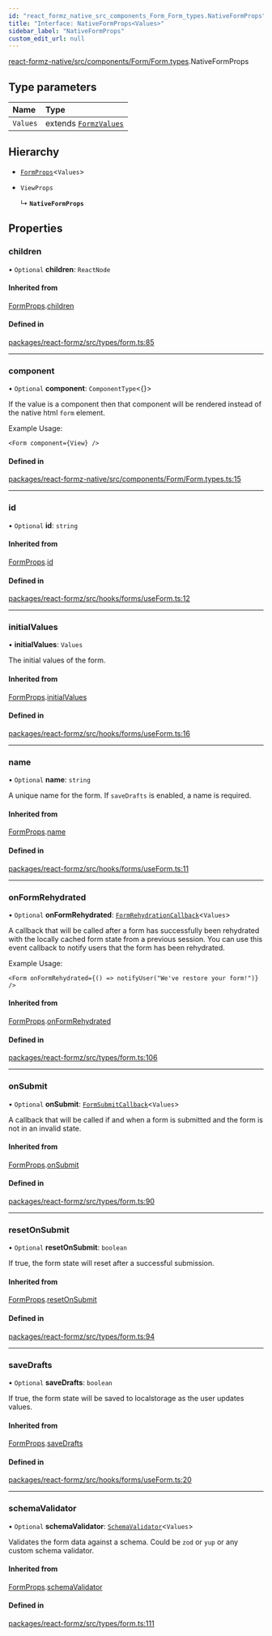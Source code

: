 ```yaml
---
id: "react_formz_native_src_components_Form_Form_types.NativeFormProps"
title: "Interface: NativeFormProps<Values>"
sidebar_label: "NativeFormProps"
custom_edit_url: null
---
```


[react-formz-native/src/components/Form/Form.types](../modules/react_formz_native_src_components_Form_Form_types.md).NativeFormProps

## Type parameters

| Name | Type |
| :------ | :------ |
| `Values` | extends [`FormzValues`](../modules/react_formz_src_types_form.md#formzvalues) |

## Hierarchy

- [`FormProps`](react_formz_src_types_form.FormProps.md)<`Values`\>

- `ViewProps`

  ↳ **`NativeFormProps`**

## Properties

### children

• `Optional` **children**: `ReactNode`

#### Inherited from

[FormProps](react_formz_src_types_form.FormProps.md).[children](react_formz_src_types_form.FormProps.md#children)

#### Defined in

[packages/react-formz/src/types/form.ts:85](https://github.com/ZerryStack/react-formz/blob/main/packages/react-formz/src/types/form.ts#L85)

___

### component

• `Optional` **component**: `ComponentType`<{}\>

If the value is a component then that component will be rendered
instead of the native html `form` element.

Example Usage:

```
<Form component={View} />
```

#### Defined in

[packages/react-formz-native/src/components/Form/Form.types.ts:15](https://github.com/ZerryStack/react-formz/blob/main/packages/react-formz-native/src/components/Form/Form.types.ts#L15)

___

### id

• `Optional` **id**: `string`

#### Inherited from

[FormProps](react_formz_src_types_form.FormProps.md).[id](react_formz_src_types_form.FormProps.md#id)

#### Defined in

[packages/react-formz/src/hooks/forms/useForm.ts:12](https://github.com/ZerryStack/react-formz/blob/main/packages/react-formz/src/hooks/forms/useForm.ts#L12)

___

### initialValues

• **initialValues**: `Values`

The initial values of the form.

#### Inherited from

[FormProps](react_formz_src_types_form.FormProps.md).[initialValues](react_formz_src_types_form.FormProps.md#initialvalues)

#### Defined in

[packages/react-formz/src/hooks/forms/useForm.ts:16](https://github.com/ZerryStack/react-formz/blob/main/packages/react-formz/src/hooks/forms/useForm.ts#L16)

___

### name

• `Optional` **name**: `string`

A unique name for the form. If `saveDrafts` is enabled, a name is required.

#### Inherited from

[FormProps](react_formz_src_types_form.FormProps.md).[name](react_formz_src_types_form.FormProps.md#name)

#### Defined in

[packages/react-formz/src/hooks/forms/useForm.ts:11](https://github.com/ZerryStack/react-formz/blob/main/packages/react-formz/src/hooks/forms/useForm.ts#L11)

___

### onFormRehydrated

• `Optional` **onFormRehydrated**: [`FormRehydrationCallback`](../modules/react_formz_src_types_form.md#formrehydrationcallback)<`Values`\>

A callback that will be called after a form has successfully been rehydrated with
the locally cached form state from a previous session. You can use this event
callback to notify users that the form has been rehydrated.

Example Usage:

```tsx
<Form onFormRehydrated={() => notifyUser("We've restore your form!")} />
```

#### Inherited from

[FormProps](react_formz_src_types_form.FormProps.md).[onFormRehydrated](react_formz_src_types_form.FormProps.md#onformrehydrated)

#### Defined in

[packages/react-formz/src/types/form.ts:106](https://github.com/ZerryStack/react-formz/blob/main/packages/react-formz/src/types/form.ts#L106)

___

### onSubmit

• `Optional` **onSubmit**: [`FormSubmitCallback`](../modules/react_formz_src_types_form.md#formsubmitcallback)<`Values`\>

A callback that will be called if and when a form is submitted and 
the form is not in an invalid state.

#### Inherited from

[FormProps](react_formz_src_types_form.FormProps.md).[onSubmit](react_formz_src_types_form.FormProps.md#onsubmit)

#### Defined in

[packages/react-formz/src/types/form.ts:90](https://github.com/ZerryStack/react-formz/blob/main/packages/react-formz/src/types/form.ts#L90)

___

### resetOnSubmit

• `Optional` **resetOnSubmit**: `boolean`

If true, the form state will reset after a successful submission.

#### Inherited from

[FormProps](react_formz_src_types_form.FormProps.md).[resetOnSubmit](react_formz_src_types_form.FormProps.md#resetonsubmit)

#### Defined in

[packages/react-formz/src/types/form.ts:94](https://github.com/ZerryStack/react-formz/blob/main/packages/react-formz/src/types/form.ts#L94)

___

### saveDrafts

• `Optional` **saveDrafts**: `boolean`

If true, the form state will be saved to localstorage as the user updates values.

#### Inherited from

[FormProps](react_formz_src_types_form.FormProps.md).[saveDrafts](react_formz_src_types_form.FormProps.md#savedrafts)

#### Defined in

[packages/react-formz/src/hooks/forms/useForm.ts:20](https://github.com/ZerryStack/react-formz/blob/main/packages/react-formz/src/hooks/forms/useForm.ts#L20)

___

### schemaValidator

• `Optional` **schemaValidator**: [`SchemaValidator`](../classes/react_formz_src_models_SchemaValidator.SchemaValidator.md)<`Values`\>

Validates the form data against a schema. Could be `zod` or `yup` or any custom
schema validator.

#### Inherited from

[FormProps](react_formz_src_types_form.FormProps.md).[schemaValidator](react_formz_src_types_form.FormProps.md#schemavalidator)

#### Defined in

[packages/react-formz/src/types/form.ts:111](https://github.com/ZerryStack/react-formz/blob/main/packages/react-formz/src/types/form.ts#L111)
